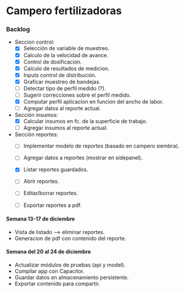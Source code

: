 # Campero fertilizadoras

### Backlog

  - Seccion control:  
    - [x] Selección de variable de muestreo.  
    - [x] Calculo de la velocidad de avance.  
    - [x] Control de dosificación.  
    - [x] Calculo de resultados de medicion.  
    - [x] Inputs control de distribución.  
    - [x] Graficar muestreo de bandejas.  
    - [ ] Detectar tipo de perfil medido (?).  
    - [ ] Sugerir correcciones sobre el perfil medido.  
    - [x] Computar perfil aplicacion en funcion del ancho de labor.  
    - [ ] Agregar datos al reporte actual.  
  - Sección insumos:  
    - [x] Calcular insumos en fc. de la superficie de trabajo.  
    - [ ] Agregar insumos al reporte actual.  
  - Sección reportes:  
    - [ ] Implementar modelo de reportes (basado en campero siembra).  
    - [ ] Agregar datos a reportes (mostrar en sidepanel).  
    - [x] Listar reportes guardados.  
    - [ ] Abrir reportes.  
    - [ ] Editar/borrar reportes.  
    - [ ] Exportar reportes a pdf.  


#### Semana 13-17 de diciembre  
  - Vista de listado --> eliminar reportes.  
  - Generacion de pdf con contenido del reporte.   

#### Semana del 20 al 24 de diciembre
  - Actualizar módulos de pruebas (api y model).
  - Compilar app con Capacitor.  
  - Guardar datos en almacenamiento persistente.  
  - Exportar contenido para compartir.  
